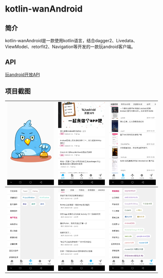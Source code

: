 # kotlin-wanAndroid

## 简介
kotlin-wanAndroid是一款使用kotlin语言，结合dagger2、Livedata、ViewModel、retorfit2、Navigation等开发的一款玩android客户端。

## API
[玩android开放API](http://blog.csdn.net/guodongxiaren)

## 项目截图
| ![](screenshot/启动页.jpg) | ![](screenshot/首页.jpg) | ![](screenshot/项目.jpg) |
| --- | --- | --- |
| ![](screenshot/体系.jpg) | ![](screenshot/公众号.jpg) | ![](screenshot/导航.jpg) |

